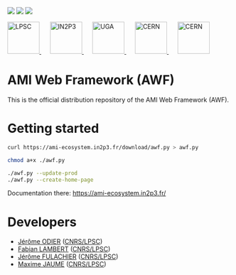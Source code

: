 [![][License img]][License]
[![][SrcRepo img]][SrcRepo]
[![][DistRepo img]][DistRepo]

<a href="http://lpsc.in2p3.fr/" target="_blank">
	<img src="https://ami.web.cern.ch/images/logo_lpsc.png" alt="LPSC" height="72" />
</a>
&nbsp;&nbsp;&nbsp;&nbsp;
<a href="http://www.in2p3.fr/" target="_blank">
	<img src="https://ami.web.cern.ch/images/logo_in2p3.png" alt="IN2P3" height="72" />
</a>
&nbsp;&nbsp;&nbsp;&nbsp;
<a href="http://www.univ-grenoble-alpes.fr/" target="_blank">
	<img src="https://ami.web.cern.ch/images/logo_uga.png" alt="UGA" height="72" />
</a>
&nbsp;&nbsp;&nbsp;&nbsp;
<a href="http://home.cern/" target="_blank">
	<img src="https://ami.web.cern.ch/images/logo_atlas.png" alt="CERN" height="72" />
</a>
&nbsp;&nbsp;&nbsp;&nbsp;
<a href="http://atlas.cern/" target="_blank">
	<img src="https://ami.web.cern.ch/images/logo_cern.png" alt="CERN" height="72" />
</a>

AMI Web Framework (AWF)
=======================

This is the official distribution repository of the AMI Web Framework (AWF).

Getting started
===============

```bash
curl https://ami-ecosystem.in2p3.fr/download/awf.py > awf.py

chmod a+x ./awf.py

./awf.py --update-prod
./awf.py --create-home-page
```

Documentation there: https://ami-ecosystem.in2p3.fr/

Developers
==========

* [Jérôme ODIER](https://annuaire.in2p3.fr/4121-4467/jerome-odier) ([CNRS/LPSC](http://lpsc.in2p3.fr/))
* [Fabian LAMBERT](https://annuaire.in2p3.fr/3087-3350/fabian-lambert) ([CNRS/LPSC](http://lpsc.in2p3.fr/))
* [Jérôme FULACHIER](https://annuaire.in2p3.fr/2061-2240/jerome-fulachier) ([CNRS/LPSC](http://lpsc.in2p3.fr/))
* [Maxime JAUME]() ([CNRS/LPSC](http://lpsc.in2p3.fr/))

[License]:http://www.cecill.info/licences/Licence_CeCILL-C_V1-en.txt
[License img]:https://img.shields.io/badge/license-CeCILL--C-blue.svg

[SrcRepo]:https://gitlab.in2p3.fr/ami-team/AMIWebFramework
[SrcRepo img]:https://img.shields.io/badge/Main%20Repo-gitlab.in2p3.fr-success

[DistRepo]:https://github.com/ami-team/awf-dist
[DistRepo img]:https://img.shields.io/badge/Alt%20Repo-github.com-success
